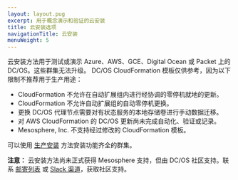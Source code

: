 ```yaml
---
layout: layout.pug
excerpt: 用于概念演示和验证的云安装
title: 云安装选项
navigationTitle: 云安装 
menuWeight: 5
---
```


云安装方法用于测试或演示 Azure、AWS、GCE、Digital Ocean 或 Packet 上的 DC/OS。这些群集无法升级。
DC/OS CloudFormation 模板仅供参考，因为以下限制不推荐用于生产用途：
- CloudFormation 不允许在自动扩展组内进行经协调的零停机就地的更新。
- CloudFormation 不允许自动扩展组的自动零停机更换。
- 更换 DC/OS 代理节点需要对有状态服务的本地存储卷进行手动数据迁移。
- 对 AWS CloudFormation 的 DC/OS 更新尚未完成自动化、验证或记录。
- Mesosphere, Inc. 不支持经过修改的 CloudFormation 模板。

可以使用 [生产安装](/1.11/installing/production/) 方法安装功能齐全的群集。

**注意：** 云安装方法尚未正式获得 Mesosphere 支持，但由 DC/OS 社区支持。联系 [邮寄列表](https://groups.google.com/a/dcos.io/forum/#!forum/users) 或 [Slack 渠道](http://chat.dcos.io/?_ga=2.226911897.58407594.1533244861-1110201164.1520633201)，获取社区支持。
